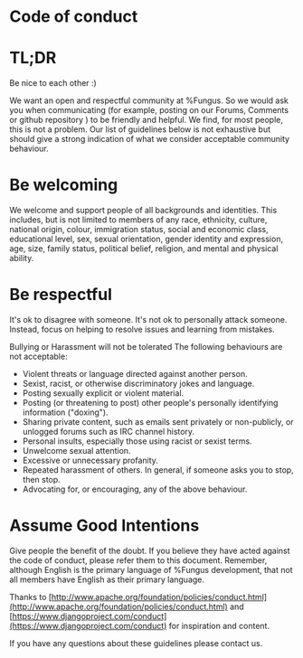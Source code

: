 # Code of conduct

# TL;DR #
Be nice to each other :)

We want an open and respectful community at %Fungus. So we would ask you when communicating (for example, posting on our Forums, Comments or github repository ) to be friendly and helpful. We find, for most people, this is not a problem. Our list of guidelines below is not exhaustive but should give a strong indication of what we consider acceptable community behaviour.

# Be welcoming #
We welcome and support people of all backgrounds and identities. This includes, but is not limited to members of any race, ethnicity, culture, national origin, colour, immigration status, social and economic class, educational level, sex, sexual orientation, gender identity and expression, age, size, family status, political belief, religion, and mental and physical ability.

# Be respectful #
It's ok to disagree with someone. It's not ok to personally attack someone. Instead, focus on helping to resolve issues and learning from mistakes.

Bullying or Harassment will not be tolerated
The following behaviours are not acceptable:

- Violent threats or language directed against another person.
- Sexist, racist, or otherwise discriminatory jokes and language.
- Posting sexually explicit or violent material.
- Posting (or threatening to post) other people's personally identifying information ("doxing").
- Sharing private content, such as emails sent privately or non-publicly, or unlogged forums such as IRC channel history.
- Personal insults, especially those using racist or sexist terms.
- Unwelcome sexual attention.
- Excessive or unnecessary profanity.
- Repeated harassment of others. In general, if someone asks you to stop, then stop.
- Advocating for, or encouraging, any of the above behaviour.

# Assume Good Intentions #
Give people the benefit of the doubt. If you believe they have acted against the code of conduct, please refer them to this document. Remember, although English is the primary language of %Fungus development, that not all members have English as their primary language.

Thanks to [http://www.apache.org/foundation/policies/conduct.html](http://www.apache.org/foundation/policies/conduct.html) and [https://www.djangoproject.com/conduct](https://www.djangoproject.com/conduct) for inspiration and content.

If you have any questions about these guidelines please contact us.
